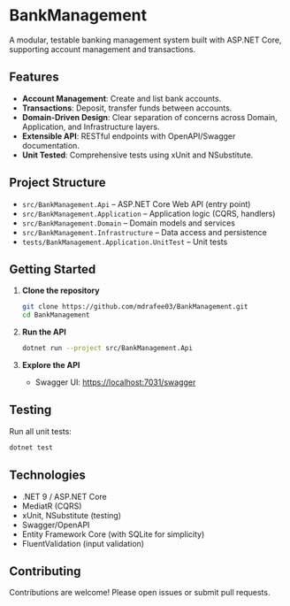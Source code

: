 # BankManagement

A modular, testable banking management system built with ASP.NET Core, supporting account management and transactions.

## Features

- **Account Management**: Create and list bank accounts.
- **Transactions**: Deposit, transfer funds between accounts.
- **Domain-Driven Design**: Clear separation of concerns across Domain, Application, and Infrastructure layers.
- **Extensible API**: RESTful endpoints with OpenAPI/Swagger documentation.
- **Unit Tested**: Comprehensive tests using xUnit and NSubstitute.

## Project Structure

- `src/BankManagement.Api` – ASP.NET Core Web API (entry point)
- `src/BankManagement.Application` – Application logic (CQRS, handlers)
- `src/BankManagement.Domain` – Domain models and services
- `src/BankManagement.Infrastructure` – Data access and persistence
- `tests/BankManagement.Application.UnitTest` – Unit tests

## Getting Started

1. **Clone the repository**
   ```sh
   git clone https://github.com/mdrafee03/BankManagement.git
   cd BankManagement
   ```

2. **Run the API**
   ```sh
   dotnet run --project src/BankManagement.Api
   ```

3. **Explore the API**
    - Swagger UI: [https://localhost:7031/swagger](https://localhost:7031/swagger)

## Testing

Run all unit tests:
```sh
dotnet test
```

## Technologies

- .NET 9 / ASP.NET Core
- MediatR (CQRS)
- xUnit, NSubstitute (testing)
- Swagger/OpenAPI
- Entity Framework Core (with SQLite for simplicity)
- FluentValidation (input validation)

## Contributing

Contributions are welcome! Please open issues or submit pull requests.